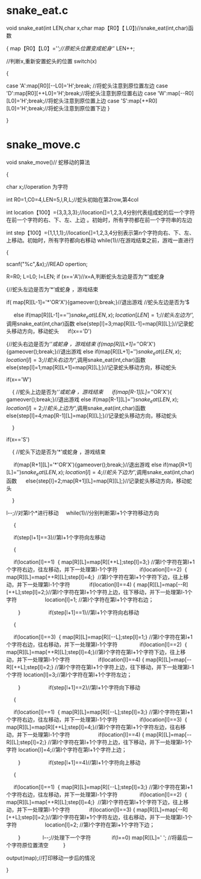 # snake_eat.c
void snake_eat(int LEN,char x,char map【R0】【 L0】)//snake_eat(int,char)函数 

{
map【R0】【L0】='*';//原蛇头位置变成蛇身‘*’ 
LEN++;

//判断x,重新安置蛇头的位置 
switch(x)

{

case 'A':map[R0][--L0]='H';break; //将蛇头注意到原位置左边
case 'D':map[R0][++L0]='H';break;//将蛇头注意到原位置右边
case 'W':map[--R0][L0]='H';break;//将蛇头注意到原位置上边
case 'S':map[++R0][L0]='H';break;//将蛇头注意到原位置下边
}

}

# snake_move.c

void snake_move()// 蛇移动的算法 

{

char x;//operation 为字符 

int R0=1,C0=4,LEN=5,l,R,L;//蛇头初始在第2row,第4col 

int location【100】={3,3,3,3};//location[]=1,2,3,4分别代表组成蛇的后一个字符在前一个字符的右、下、左、上边 。初始时，所有字符都在前一个字符串的左边 

int step【100】={1,1,1,1};//location[]=1,2,3,4分别表示第n个字符向右、下、左、上移动。初始时，所有字符都向右移动
while(1)//在游戏结束之前，游戏一直进行

{

scanf("%c",&x);//READ opertion;

R=R0;
L=L0;
l=LEN; 
if (x=='A')//x=A,判断蛇头左边是否为‘*’或蛇身

{//蛇头左边是否为‘*’或蛇身 ，游戏结束 

if( map[R][L-1]='*'OR'X'){gameover();break;}//退出游戏 
//蛇头左边是否为‘$

     else if(map[R][L-1]=='$'){snake_eat(LEN,x);location[LEN]=1;}//蛇头左边为‘$’,调用snake_eat(int,char)函数 
else{step[l]=3;map[R][L-1]=map[R][L];}//记录蛇头移动方向，移动蛇头
     
if(x=='D')

{//蛇头右边是否为‘*’或蛇身 ，游戏结束
if(map[R][L+1]='*'OR'X'){gameover();break;}//退出游戏 
else if(map[R][L+1]='$' ) {snake_eat(LEN,x);location[l]=3;}//蛇头右边为‘$’,调用snake_eat(int,char)函数
     
     else{step[l]=1;map[R][L+1]=map[R][L];}//记录蛇头移动方向，移动蛇头  

if(x=='W')

    {
//蛇头上边是否为‘*’或蛇身 ，游戏结束 
     if(map[R-1][L]='*'OR'X'){ gameover();break;}//退出游戏 
else if(map[R-1][L]='$'){snake_eat(LEN,x);location[l]=2;}//蛇头上边为‘$’,调用snake_eat(int,char)函数
else{step[l]=4;map[R-1][L]=map[R][L];}//记录蛇头移动方向，移动蛇头  

    } 

if(x=='S')

    {
//蛇头下边是否为‘*’或蛇身 ，游戏结束 

     if(map[R+1][L]='*'OR'X'){gameover();break;}//退出游戏
else if(map[R+1][L]='$'){snake_eat(LEN,x);location[l]=4;}//蛇头下边为‘$’,调用snake_eat(int,char)函数
     else{step[l]=2;map[R+1][L]=map[R][L];}//记录蛇头移动方向，移动蛇头     

    } 

l--;//对第l个*进行移动
    while(1)//分别判断第l+1个字符移动方向

     {

     if(step[l+1]==3)//第l+1个字符向左移动

     {

     if(location[l]==1)  { map[R][L]=map[R][++L];step[l]=3;} //第l个字符在第l+1个字符右边，往左移动，并下一处理第l-1个字符
     
         if(location[l]==2)  { map[R][L]=map[++R][L];step[l]=4;}  //第l个字符在第l+1个字符下边，往上移动，并下一处理第l-1个字符   
         
if(location[l]==4) { map[R][L]=map[--R][++L];step[l]=2;}//第l个字符在第l+1个字符上边，往下移动，并下一处理第l-1个字符
         
         location[l]=1; //第l个字符在第l+1个字符右边；

        }
         
         if(step[l+1]==1)//第l+1个字符向右移动

     {

     if(location[l]==3)  { map[R][L]=map[R][--L];step[l]=1;} //第l个字符在第l+1个字符右边，往右移动，并下一处理第l-1个字符
     
         if(location[l]==2)  { map[R][L]=map[++R][L];step[l]=4;}//第l个字符在第l+1个字符下边，往上移动，并下一处理第l-1个字符         
         
if(location[l]==4) { map[R][L]=map[--R][++L];step[l]=2;} //第l个字符在第l+1个字符上边，往下移动，并下一处理第l-1个字符
location[l]=3;//第l个字符在第l+1个字符左边；

        }
        
         if(step[l+1]==2)//第l+1个字符向下移动

     {

     if(location[l]==1)  { map[R][L]=map[R][--L];step[l]=3;} //第l个字符在第l+1个字符右边，往左移动，并下一处理第l-1个字符
     
         if(location[l]==3)  { map[R][L]=map[R][++L];step[l]=4;}//第l个字符在第l+1个字符左边，往右移动，并下一处理第l-1个字符         
         
if(location[l]==4) { map[R][L]=map[--R][L];step[l]=2;} //第l个字符在第l+1个字符上边，往下移动，并下一处理第l-1个字符
location[l]=4;//第l个字符在第l+1个字符上边；

        }
        
         if(step[l+1]==4)//第l+1个字符向上移动

     {

     if(location[l]==1)  { map[R][L]=map[R][--L];step[l]=3;} //第l个字符在第l+1个字符右边，往左移动，并下一处理第l-1个字符
     
         if(location[l]==2)  { map[R][L]=map[++R][L];step[l]=4;}  //第l个字符在第l+1个字符下边，往上移动，并下一处理第l-1个字符   
         
if(location[l]==3) { map[R][L]=map[--R][++L];step[l]=2;}//第l个字符在第l+1个字符左边，往右移动，并下一处理第l-1个字符
         
         location[l]=2; //第l个字符在第l+1个字符下边；

        } 
        
     l--;//处理下一个字符
     
        if(l==0) map[R][L]=' '; //将最后一个字符原位置清空
         
}

output(map);//打印移动一步后的情况

}

